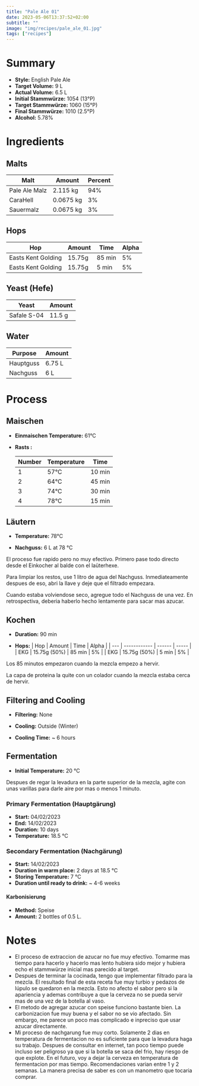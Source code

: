 ```yaml
---
title: "Pale Ale 01"
date: 2023-05-06T13:37:52+02:00
subtitle: ""
image: "img/recipes/pale_ale_01.jpg"
tags: ["recipes"]
---
```


# Summary

- **Style:** English Pale Ale
- **Target Volume:** 9 L
- **Actual Volume:** 6.5 L
- **Initial Stammwürze:** 1054 (13°P)
- **Target Stammwürze:** 1060 (15°P)
- **Final Stammwürze:** 1010 (2.5°P)
- **Alcohol:** 5.78%


# Ingredients

## Malts

| Malt          | Amount    | Percent |
| ------------- | --------- | ------- |
| Pale Ale Malz | 2.115 kg  | 94%     |
| CaraHell      | 0.0675 kg | 3%      |
| Sauermalz     | 0.0675 kg | 3%      |

## Hops

| Hop                | Amount | Time   | Alpha |
| ------------------ | ------ | ------ | ----- |
| Easts Kent Golding | 15.75g | 85 min | 5%    |
| Easts Kent Golding | 15.75g | 5 min  | 5%    |

## Yeast (Hefe)

| Yeast       | Amount |
| ----------- | ------ |
| Safale S-04 | 11.5 g |

## Water

| Purpose   | Amount |
| --------- | ------ |
| Hauptguss | 6.75 L |
| Nachguss  | 6 L    |

# Process

## Maischen

- **Einmaischen Temperature:** 61°C

- **Rasts :**

    | Number | Temperature | Time   |
    | ------ | ----------- | ------ |
    | 1      | 57°C        | 10 min |
    | 2      | 64°C        | 45 min |
    | 3      | 74°C        | 30 min |
    | 4      | 78°C        | 15 min |

## Läutern

- **Temperature:** 78°C

- **Nachguss:** 6 L at 78 °C

El proceso fue rapido pero no muy efectivo. Primero pase todo directo desde el Einkocher al balde con el laüterhexe.

Para limpiar los restos, use 1 litro de agua del Nachguss. Inmediateamente despues de eso, abri la llave y deje que el filtrado empezara. 

Cuando estaba volviendose seco, agregue todo el Nachguss de una vez. En retrospectiva, deberia haberlo hecho lentamente para sacar mas azucar.

## Kochen

- **Duration:** 90 min

- **Hops:**
    | Hop | Amount       | Time   | Alpha |
    | --- | ------------ | ------ | ----- |
    | EKG | 15.75g (50%) | 85 min | 5%    |
    | EKG | 15.75g (50%) | 5 min  | 5%    |

Los 85 minutos empezaron cuando la mezcla empezo a hervir. 

La capa de proteina la quite con un colador cuando la mezcla estaba cerca de hervir.

## Filtering and Cooling

- **Filtering:** None

- **Cooling:** Outside (Winter)

- **Cooling Time:** ~ 6 hours

## Fermentation 

- **Initial Temperature:** 20 °C

Despues de regar la levadura en la parte superior de la mezcla, agite con unas varillas para darle aire por mas o menos 1 minuto. 

### Primary Fermentation (Hauptgärung)

- **Start:** 04/02/2023
- **End:** 14/02/2023
- **Duration:** 10 days
- **Temperature:** 18.5 °C

### Secondary Fermentation (Nachgärung)

- **Start:** 14/02/2023
- **Duration in warm place:** 2 days at 18.5 °C
- **Storing Temperature:** 7 °C
- **Duration until ready to drink:** ~ 4-6 weeks

#### Karbonisierung

- **Method:** Speise
- **Amount:** 2 bottles of 0.5 L. 

# Notes

- El proceso de extraccion de azucar no fue muy efectivo. Tomarme mas tiempo para hacerlo y hacerlo mas lento hubiera sido mejor y hubiera echo el stammwürze inicial mas parecido al target.
- Despues de terminar la cocinada, tengo que implementar filtrado para la mezcla. El resultado final de esta receta fue muy turbio y pedazos de lúpulo se quedaron en la mezcla. Esto no afecto el sabor pero si la apariencia y ademas contribuye a que la cerveza no se pueda servir mas de una vez de la botella al vaso.
- El metodo de agregar azucar con speise funciono bastante bien. La carbonizacion fue muy buena y el sabor no se vio afectado. Sin embargo, me parece un poco mas complicado e inpreciso que usar azucar directamente.
- Mi proceso de nachgarung fue muy corto. Solamente 2 dias en temperatura de fermentacion no es suficiente para que la levadura haga su trabajo. Despues de consultar en internet, tan poco tiempo puede incluso ser peligroso ya que si la botella se saca del frio, hay riesgo de que explote. En el futuro, voy a dejar la cerveza en temperatura de fermentacion por mas tiempo. Recomendaciones varian entre 1 y 2 semanas. La manera precisa de saber es con un manometro que tocaria comprar.